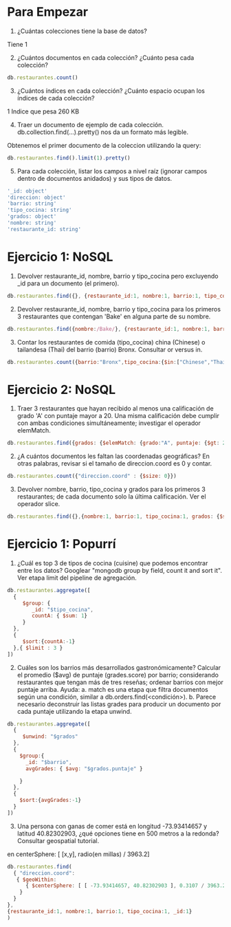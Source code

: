 # Para Empezar

1. ¿Cuántas colecciones tiene la base de datos?

Tiene 1

2. ¿Cuántos documentos en cada colección? ¿Cuánto pesa cada colección?

```javascript
db.restaurantes.count()
```

3. ¿Cuántos índices en cada colección? ¿Cuánto espacio ocupan los índices de cada colección?

1 Indice que pesa 260 KB

4. Traer un documento de ejemplo de cada colección. db.collection.find(...).pretty() nos da un formato más legible.

Obtenemos el primer documento de la coleccion utilizando la query: 

```javascript
db.restaurantes.find().limit(1).pretty()
```

5. Para cada colección, listar los campos a nivel raíz (ignorar campos dentro de documentos anidados) y sus tipos de datos.

```javascript
'_id: object'
'direccion: object'
'barrio: string'
'tipo_cocina: string'
'grados: object'
'nombre: string'
'restaurante_id: string'
```

# Ejercicio 1: NoSQL


1. Devolver restaurante_id, nombre, barrio y tipo_cocina pero excluyendo _id para un documento (el primero).

```javascript
db.restaurantes.find({}, {restaurante_id:1, nombre:1, barrio:1, tipo_cocina:1, _id:0})
```

2. Devolver restaurante_id, nombre, barrio y tipo_cocina para los primeros 3 restaurantes que contengan 'Bake' en alguna parte de su nombre.

```javascript
db.restaurantes.find({nombre:/Bake/}, {restaurante_id:1, nombre:1, barrio:1, tipo_cocina:1, _id:0}).limit(3)
```

3. Contar los restaurantes de comida (tipo_cocina) china (Chinese) o tailandesa (Thai) del barrio (barrio) Bronx. Consultar or versus in.

```javascript
db.restaurantes.count({barrio:"Bronx",tipo_cocina:{$in:["Chinese","Thai"]}})
```

# Ejercicio 2: NoSQL

1. Traer 3 restaurantes que hayan recibido al menos una calificación de grado 'A' con puntaje mayor a 20. Una misma calificación debe cumplir con ambas condiciones simultáneamente; investigar el operador elemMatch.

```javascript
db.restaurantes.find({grados: {$elemMatch: {grado:"A", puntaje: {$gt: 20}}}}).limit(3)
```

2. ¿A cuántos documentos les faltan las coordenadas geográficas? En otras palabras, revisar si el tamaño de direccion.coord es 0 y contar.

```javascript
db.restaurantes.count({"direccion.coord" : {$size: 0}})
```

3. Devolver nombre, barrio, tipo_cocina y grados para los primeros 3 restaurantes; de cada documento solo la última calificación. Ver el operador slice.

```javascript
db.restaurantes.find({},{nombre:1, barrio:1, tipo_cocina:1, grados: {$slice: -1}}).limit(3)
```

# Ejercicio 1: Popurrí


1. ¿Cuál es top 3 de tipos de cocina (cuisine) que podemos encontrar entre los datos? Googlear "mongodb group by field, count it and sort it". Ver etapa limit del pipeline de agregación.

```javascript
db.restaurantes.aggregate([
  {
     $group: { 
        _id: "$tipo_cocina", 
        countA: { $sum: 1}
     }
  },
  {
     $sort:{countA:-1}
  },{ $limit : 3 }
])
```

2. Cuáles son los barrios más desarrollados gastronómicamente? Calcular el promedio ($avg) de puntaje (grades.score) por barrio; considerando restaurantes que tengan más de tres reseñas; ordenar barrios con mejor puntaje arriba. Ayuda:
  a. match es una etapa que filtra documentos según una condición, similar a db.orders.find(<condición>).
  b. Parece necesario deconstruir las listas grades para producir un documento por cada puntaje utilizando la
  etapa unwind.

```javascript
db.restaurantes.aggregate([
  {
     $unwind: "$grados"
  },
  {
    $group:{
      _id: "$barrio",
      avgGrades: { $avg: "$grados.puntaje" }

    }
  },
  {
    $sort:{avgGrades:-1}
  }
])
```

3. Una persona con ganas de comer está en longitud -73.93414657 y latitud 40.82302903, ¿qué opciones tiene en 500 metros a la redonda? Consultar geospatial tutorial.

en centerSphere: [ [x,y], radio(en millas) / 3963.2]

```javascript
db.restaurantes.find(
  { "direccion.coord":
   { $geoWithin:
      { $centerSphere: [ [ -73.93414657, 40.82302903 ], 0.3107 / 3963.2 ] 
    } 
  } 
},
{restaurante_id:1, nombre:1, barrio:1, tipo_cocina:1, _id:1}
)

```
